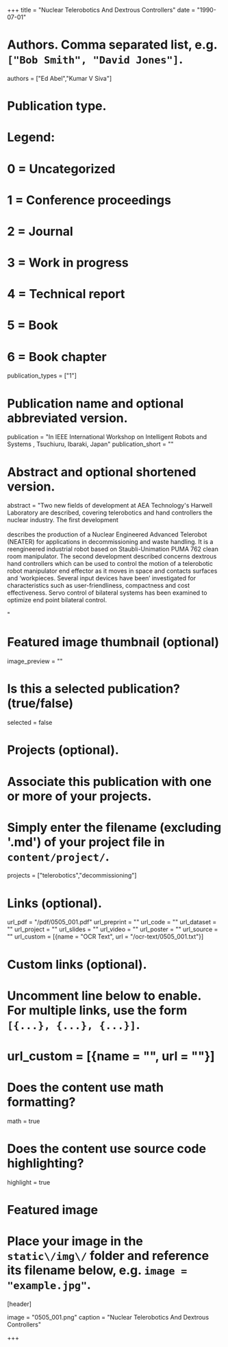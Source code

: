 +++
title = "Nuclear Telerobotics And Dextrous Controllers" 
date = "1990-07-01"

# Authors. Comma separated list, e.g. `["Bob Smith", "David Jones"]`.
authors = ["Ed Abel","Kumar V Siva"]

# Publication type.
# Legend:
# 0 = Uncategorized
# 1 = Conference proceedings
# 2 = Journal
# 3 = Work in progress
# 4 = Technical report
# 5 = Book
# 6 = Book chapter
publication_types = ["1"]

# Publication name and optional abbreviated version.
publication = "In IEEE International Workshop on Intelligent Robots and Systems , Tsuchiuru, Ibaraki, Japan"
publication_short = ""

# Abstract and optional shortened version.
abstract = "Two new fields of development at AEA Technology's Harwell Laboratory are described, covering telerobotics and hand controllers the nuclear industry. The first development <br><br>describes the production of a Nuclear Engineered Advanced Telerobot (NEATER) for applications in decommissioning and waste handling. It is a reengineered industrial robot based on Staubli-Unimation PUMA 762 clean room manipulator. The second development described concerns dextrous hand controllers which can be used to control the motion of a telerobotic robot manipulator end effector as it moves in space and contacts surfaces and ‘workpieces. Several input devices have been’ investigated for characteristics such as user-friendliness, compactness and cost effectiveness. Servo control of bilateral systems has been examined to optimize end point bilateral control. <br><br>"

# Featured image thumbnail (optional)
image_preview = ""

# Is this a selected publication? (true/false)
selected = false

# Projects (optional).
#   Associate this publication with one or more of your projects.
#   Simply enter the filename (excluding '.md') of your project file in `content/project/`.
projects = ["telerobotics","decommissioning"]

# Links \(optional\).

url_pdf = "/pdf/0505_001.pdf"
url_preprint = ""
url_code = ""
url_dataset = ""
url_project = ""
url_slides = ""
url_video = ""
url_poster = ""
url_source = ""
url_custom = [{name = "OCR Text", url = "/ocr-text/0505_001.txt"}] 

# Custom links (optional).
#   Uncomment line below to enable. For multiple links, use the form `[{...}, {...}, {...}]`.
# url_custom = [{name = "", url = ""}]

# Does the content use math formatting?
math = true

# Does the content use source code highlighting?
highlight = true

# Featured image
# Place your image in the `static\/img\/` folder and reference its filename below, e.g. `image = "example.jpg"`.
[header]

image = "0505_001.png"
caption = "Nuclear Telerobotics And Dextrous Controllers"

+++
